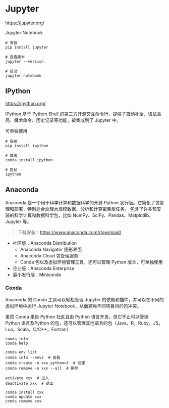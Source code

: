 # Jupyter

<https://jupyter.org/>

Jupyter Notebook

```shell
# 安装
pip install jupyter

# 查看版本
jupyter --version

# 启动
jupyter notebook
```

## IPython

<https://ipython.org/>

IPython 基于 Python Shell 的第三方开源交互命令行，提供了自动补全、语法高亮、魔术命令、历史记录等功能，被集成到了 Jupyter 中。

可单独使用

```shell
# 安装
pip install ipython

# 或者
conda install ipython

# 启动
ipython
```

## Anaconda

Anaconda 是一个用于科学计算和数据科学的开源 Python 发行版。它简化了包管理和部署，特别适合处理大规模数据、分析和计算密集型任务。 包含了许多预安装的科学计算和数据科学包，比如 NumPy、SciPy、Pandas、Matplotlib、Jupyter 等。

> 下载安装：<https://www.anaconda.com/download/>

- 社区版：Anaconda Distribution
    - Anaconda Navigator 图形界面
    - Anaconda Cloud 包管理服务
    - Conda 包以及虚拟环境管理工具，还可以管理 Python 版本，可单独使用
- 企业版：Anaconda Enterprise
- 最小发行版：Miniconda

### Conda

Anaconda 的 Conda 工具可以轻松管理 Jupyter 的依赖和插件，并可以在不同的虚拟环境中运行 Jupyter Notebook，从而避免不同项目间的包冲突。

虽然 Conda 来自 Python 社区且由 Python 语言开发，但它不止可以管理 Python 语言及Python 的包，还可以管理其他语言的包（Java，R，Ruby，JS，Lua，Scala，C/C++，Fortran）

```shell
conda info
conda help

conda env list
conda info --envs  # 查看
conda create -n xxx python=3  # 创建
conda remove -n xxx --all  # 删除

activate xxx  # 进入
deactivate xxx  # 退出

conda install xxx
conda update xxx
conda remove xxx
```
